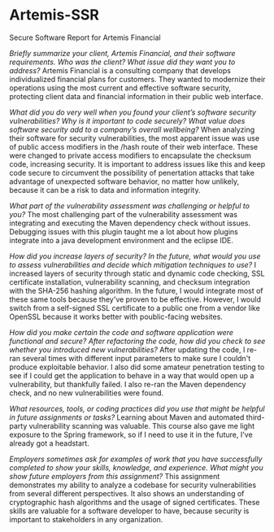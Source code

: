 # Artemis-SSR
Secure Software Report for Artemis Financial

*Briefly summarize your client, Artemis Financial, and their software requirements. Who was the client? What issue did they want you to address?*
Artemis Financial is a consulting company that develops individualized financial plans for customers. They wanted to modernize their operations using the most current and effective software security, protecting client data and financial information in their public web interface.

*What did you do very well when you found your client’s software security vulnerabilities? Why is it important to code securely? What value does software security add to a company’s overall wellbeing?*
When analyzing their software for security vulnerabilities, the most apparent issue was use of public access modifiers in the /hash route of their web interface. These were changed to private access modifiers to encapsulate the checksum code, increasing security. It is important to address issues like this and keep code secure to circumvent the possibility of penertation attacks that take advantage of unexpected software behavior, no matter how unlikely, because it can be a risk to data and information integrity.

*What part of the vulnerability assessment was challenging or helpful to you?*
The most challenging part of the vulnerability assessment was integrating and executing the Maven dependency check without issues. Debugging issues with this plugin taught me a lot about how plugins integrate into a java development environment and the eclipse IDE.

*How did you increase layers of security? In the future, what would you use to assess vulnerabilities and decide which mitigation techniques to use?*
I increased layers of security through static and dynamic code checking, SSL certificate installation, vulnerability scanning, and checksum integration with the SHA-256 hashing algorithm. In the future, I would integrate most of these same tools because they've proven to be effective. However, I would switch from a self-signed SSL certificate to a public one from a vendor like OpenSSL because it works better with poublic-facing websites.

*How did you make certain the code and software application were functional and secure? After refactoring the code, how did you check to see whether you introduced new vulnerabilities?*
After updating the code, I re-ran several times with different input parameters to make sure I couldn't produce exploitable behavior. I also did some amateur penetration testing to see if I could get the application to behave in a way that would open up a vulnerability, but thankfully failed. I also re-ran the Maven dependency check, and no new vulnerabilities were found.

*What resources, tools, or coding practices did you use that might be helpful in future assignments or tasks?*
Learning about Maven and automated third-party vulnerability scanning was valuable. This course also gave me light exposure to the Spring framework, so if I need to use it in the future, I've already got a headstart.

*Employers sometimes ask for examples of work that you have successfully completed to show your skills, knowledge, and experience. What might you show future employers from this assignment?*
This assignment demonstrates my ability to analyze a codebase for security vulnerabilities from several different perspectives. It also shows an understanding of cryptographic hash algorithms and the usage of signed certificates. These skills are valuable for a software developer to have, because security is important to stakeholders in any organization.
